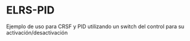 # ELRS-PID

Ejemplo de uso para CRSF y PID utilizando un switch del control para su activación/desactivación
